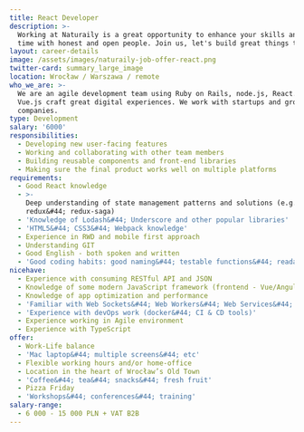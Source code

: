 ```yaml
---
title: React Developer
description: >-
  Working at Naturaily is a great opportunity to enhance your skills and spend
  time with honest and open people. Join us, let's build great things together!
layout: career-details
image: /assets/images/naturaily-job-offer-react.png
twitter-card: summary_large_image
location: Wrocław / Warszawa / remote
who_we_are: >-
  We are an agile development team using Ruby on Rails, node.js, React.js and
  Vue.js craft great digital experiences. We work with startups and grown-up
  companies.
type: Development
salary: '6000'
responsibilities:
  - Developing new user-facing features
  - Working and collaborating with other team members
  - Building reusable components and front-end libraries
  - Making sure the final product works well on multiple platforms
requirements:
  - Good React knowledge
  - >-
    Deep understanding of state management patterns and solutions (e.g.
    redux&#44; redux-saga)
  - 'Knowledge of Lodash&#44; Underscore and other popular libraries'
  - 'HTML5&#44; CSS3&#44; Webpack knowledge'
  - Experience in RWD and mobile first approach
  - Understanding GIT
  - Good English - both spoken and written
  - 'Good coding habits: good naming&#44; testable functions&#44; readable code'
nicehave:
  - Experience with consuming RESTful API and JSON
  - Knowledge of some modern JavaScript framework (frontend - Vue/Angular/Ember)
  - Knowledge of app optimization and performance
  - 'Familiar with Web Sockets&#44; Web Workers&#44; Web Services&#44; PWA'
  - 'Experience with devOps work (docker&#44; CI & CD tools)'
  - Experience working in Agile environment
  - Experience with TypeScript
offer:
  - Work-Life balance
  - 'Mac laptop&#44; multiple screens&#44; etc'
  - Flexible working hours and/or home-office
  - Location in the heart of Wrocław’s Old Town
  - 'Coffee&#44; tea&#44; snacks&#44; fresh fruit'
  - Pizza Friday
  - 'Workshops&#44; conferences&#44; training'
salary-range:
  - 6 000 - 15 000 PLN + VAT B2B
---
```



